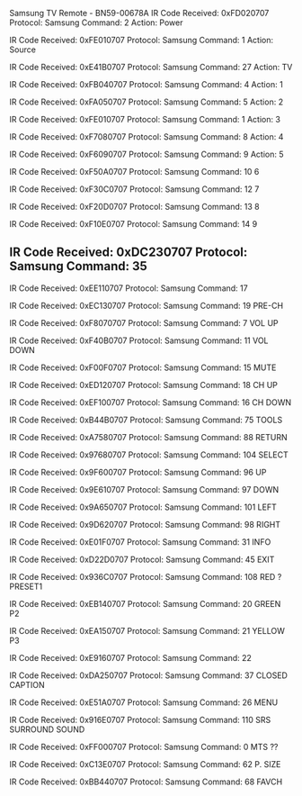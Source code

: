 Samsung TV Remote - BN59-00678A
IR Code Received: 0xFD020707
Protocol: Samsung
Command: 2
Action: Power

IR Code Received: 0xFE010707
Protocol: Samsung
Command: 1
Action: Source

IR Code Received: 0xE41B0707
Protocol: Samsung
Command: 27
Action: TV

IR Code Received: 0xFB040707
Protocol: Samsung
Command: 4
Action: 1

IR Code Received: 0xFA050707
Protocol: Samsung
Command: 5
Action: 2

IR Code Received: 0xFE010707
Protocol: Samsung
Command: 1
Action: 3

IR Code Received: 0xF7080707
Protocol: Samsung
Command: 8
Action: 4

IR Code Received: 0xF6090707
Protocol: Samsung
Command: 9
Action: 5

IR Code Received: 0xF50A0707
Protocol: Samsung
Command: 10
6

IR Code Received: 0xF30C0707
Protocol: Samsung
Command: 12
7

IR Code Received: 0xF20D0707
Protocol: Samsung
Command: 13
8

IR Code Received: 0xF10E0707
Protocol: Samsung
Command: 14
9

IR Code Received: 0xDC230707
Protocol: Samsung
Command: 35
-

IR Code Received: 0xEE110707
Protocol: Samsung
Command: 17

IR Code Received: 0xEC130707
Protocol: Samsung
Command: 19
PRE-CH

IR Code Received: 0xF8070707
Protocol: Samsung
Command: 7
VOL UP

IR Code Received: 0xF40B0707
Protocol: Samsung
Command: 11
VOL DOWN

IR Code Received: 0xF00F0707
Protocol: Samsung
Command: 15
MUTE

IR Code Received: 0xED120707
Protocol: Samsung
Command: 18
CH UP

IR Code Received: 0xEF100707
Protocol: Samsung
Command: 16
CH DOWN

IR Code Received: 0xB44B0707
Protocol: Samsung
Command: 75
TOOLS

IR Code Received: 0xA7580707
Protocol: Samsung
Command: 88
RETURN

IR Code Received: 0x97680707
Protocol: Samsung
Command: 104
SELECT

IR Code Received: 0x9F600707
Protocol: Samsung
Command: 96
UP

IR Code Received: 0x9E610707
Protocol: Samsung
Command: 97
DOWN

IR Code Received: 0x9A650707
Protocol: Samsung
Command: 101
LEFT

IR Code Received: 0x9D620707
Protocol: Samsung
Command: 98
RIGHT

IR Code Received: 0xE01F0707
Protocol: Samsung
Command: 31
INFO

IR Code Received: 0xD22D0707
Protocol: Samsung
Command: 45
EXIT

IR Code Received: 0x936C0707
Protocol: Samsung
Command: 108
RED ?PRESET1

IR Code Received: 0xEB140707
Protocol: Samsung
Command: 20
GREEN P2

IR Code Received: 0xEA150707
Protocol: Samsung
Command: 21
YELLOW P3

IR Code Received: 0xE9160707
Protocol: Samsung
Command: 22

IR Code Received: 0xDA250707
Protocol: Samsung
Command: 37
CLOSED CAPTION

IR Code Received: 0xE51A0707
Protocol: Samsung
Command: 26
MENU

IR Code Received: 0x916E0707
Protocol: Samsung
Command: 110
SRS SURROUND SOUND

IR Code Received: 0xFF000707
Protocol: Samsung
Command: 0
MTS ??

IR Code Received: 0xC13E0707
Protocol: Samsung
Command: 62
P. SIZE

IR Code Received: 0xBB440707
Protocol: Samsung
Command: 68
FAVCH
